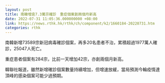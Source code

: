 ```yaml
---
layout: post
title: 南韓增逾7.3萬宗確診　重症個案創兩個月新高
date: 2022-07-31 11:05:36.000000000 +08:00
link: https://news.rthk.hk/rthk/ch/component/k2/1660184-20220731.htm
categories: rthk
---
```


南韓新增73589宗新冠病毒確診個案，再多20名患者不治，累積超過1977萬人確診，25047人死亡。

重症患者個案有284宗，比前一天增加42宗，亦創兩個月新高。

韓聯社報道，雖然新增確診個案數量持續增加，但增速放緩，當局預測今輪疫情達頂峰的感染個案可能少過預期。
